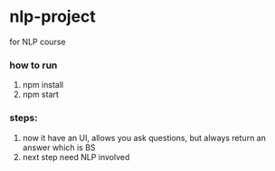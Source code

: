 nlp-project
===========

for NLP course

### how to run

1. npm install
2. npm start


### steps:

1. now it have an UI, allows you ask questions, but always return an answer which is BS
2. next step need NLP involved
